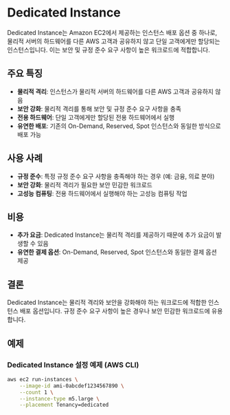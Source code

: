 # Dedicated Instance

Dedicated Instance는 Amazon EC2에서 제공하는 인스턴스 배포 옵션 중 하나로, 물리적 서버의 하드웨어를 다른 AWS 고객과 공유하지 않고 단일 고객에게만 할당되는 인스턴스입니다. 이는 보안 및 규정 준수 요구 사항이 높은 워크로드에 적합합니다.

## 주요 특징
- **물리적 격리**: 인스턴스가 물리적 서버의 하드웨어를 다른 AWS 고객과 공유하지 않음
- **보안 강화**: 물리적 격리를 통해 보안 및 규정 준수 요구 사항을 충족
- **전용 하드웨어**: 단일 고객에게만 할당된 전용 하드웨어에서 실행
- **유연한 배포**: 기존의 On-Demand, Reserved, Spot 인스턴스와 동일한 방식으로 배포 가능

## 사용 사례
- **규정 준수**: 특정 규정 준수 요구 사항을 충족해야 하는 경우 (예: 금융, 의료 분야)
- **보안 강화**: 물리적 격리가 필요한 보안 민감한 워크로드
- **고성능 컴퓨팅**: 전용 하드웨어에서 실행해야 하는 고성능 컴퓨팅 작업

## 비용
- **추가 요금**: Dedicated Instance는 물리적 격리를 제공하기 때문에 추가 요금이 발생할 수 있음
- **유연한 결제 옵션**: On-Demand, Reserved, Spot 인스턴스와 동일한 결제 옵션 제공

## 결론
Dedicated Instance는 물리적 격리와 보안을 강화해야 하는 워크로드에 적합한 인스턴스 배포 옵션입니다. 규정 준수 요구 사항이 높은 경우나 보안 민감한 워크로드에 유용합니다.

## 예제
### Dedicated Instance 설정 예제 (AWS CLI)
```bash
aws ec2 run-instances \
    --image-id ami-0abcdef1234567890 \
    --count 1 \
    --instance-type m5.large \
    --placement Tenancy=dedicated
```